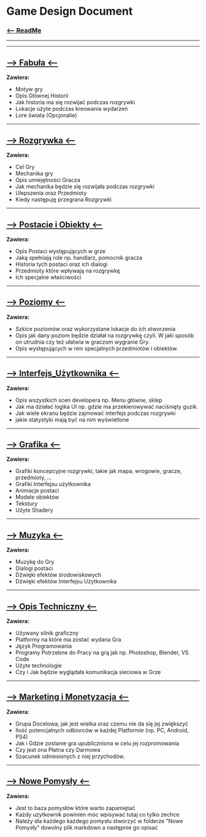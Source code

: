 # Game Design Document

### [<-- ReadMe](/README.md)

---

---

## [--> Fabuła <--](/GDD/Fabuła/Fabuła.md)

**Zawiera:**

- Motyw gry
- Opis Głównej Historii
- Jak historia ma się rozwijać podczas rozgrywki
- Lokacje użyte podczas kreowania wydarzeń
- Lore świata (Opcjonalie)

---

## [--> Rozgrywka <--](/GDD/Rozgrywka/Rozgrywka.md)

**Zawiera:**

- Cel Gry
- Mechanika gry
- Opis umiejętności Gracza
- Jak mechanika będzie się rozwijała podczas rozgrywki
- Ulepszenia oraz Przedmioty
- Kiedy następuję przegrana Rozgrywki

---

## [--> Postacie i Obiekty <--](/GDD/Postacie_i_Obiekty/Postacie_i_Obiekty.md)

**Zawiera:**

- Opis Postaci występujących w grze
- Jaką spełniają role np. handlarz, pomocnik gracza
- Historia tych postaci oraz ich dialogi
- Przedmioty które wpływają na rozgrywkę
- Ich specjalne właściwości

---

## [--> Poziomy <--](/GDD/Poziomy/Poziomy.md)

**Zawiera:**

- Szkice poziomów oraz wykorzystane lokacje do ich stworzenia
- Opis jak dany poziom będzie działał na rozgrywkę czyli. W jaki sposób on utrudnia czy też ułatwia w graczom wygranie Gry.
- Opis występujących w nim specjalnych przedmiotów i obiektów.

---

## [--> Interfejs_Użytkownika <--](/GDD/Interfejs_Użytkownika/Interfejs_Użytkownika.md)

**Zawiera:**

- Opis wszystkich scen developera np. Menu główne, sklep
- Jak ma działać logika UI np. gdzie ma przekierowywać naciśnięty guzik.
- Jak wiele ekranu będzie zajmować interfejs podczas rozgrywki
- jakie statystyki mają być na nim wyświetlone

---

## [--> Grafika <--](/GDD/Grafika/Grafika.md)

**Zawiera:**

- Grafiki koncepcyjne rozgrywki, takie jak mapa, wrogowie, gracze, przedmioty, ...
- Grafiki Interfejsu użytkownika
- Animacje postaci
- Modele obiektów
- Tekstury
- Użyte Shadery

---

## [--> Muzyka <--](/GDD/Muzyka/Muzyka.md)

**Zawiera:**

- Muzykę do Gry
- Dialogi postaci
- Dźwięki efektów środowiskowych
- Dźwięki efektów Interfejsu Użytkownika

---

## [--> Opis Techniczny <--](/GDD/Opis_Techniczny/Opis_Techniczny.md)

**Zawiera:**

- Używany silnik graficzny
- Platformy na które ma zostać wydana Gra
- Język Programowania
- Programy Potrzebne do Pracy na grą jak np. Photoshop, Blender, VS Code
- Użyte technologie
- Czy i Jak będzie wyglądała komunikacja sieciowa w Grze

---

## [--> Marketing i Monetyzacja <--](/GDD/Marketing_i_Monetyzacja/Marketing_i_Monetyzacja.md)

**Zawiera:**

- Grupa Docelowa, jak jest wielka oraz czemu nie da się jej zwiększyć
- Ilość potencjalnych odbiorców w każdej Platformie (np. PC, Android, PS4)
- Jak i Gdzie zostanie gra upubliczniona w celu jej rozpromowania
- Czy jest ona Płatna czy Darmowa
- Szacunek odniesionych z niej przychodów.

---

## [--> Nowe Pomysły <--](/GDD/Nowe_Pomysły/Nowe_Pomysły.md)

**Zawiera:**

- Jest to baza pomysłów które warto zapamiętać
- Każdy użytkownik powinien móc wpisywać tutaj co tylko zechce
- Należy dla każdego każdego pomysłu stworzyć w folderze "Nowe Pomysły" dowolny plik markdown a następnie go opisać
